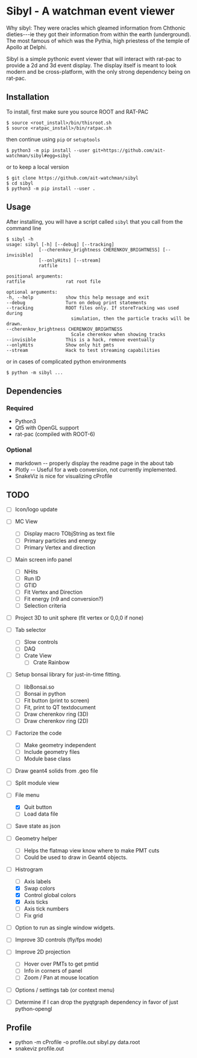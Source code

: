Sibyl - A watchman event viewer
===============================
Why sibyl: They were oracles which gleamed information from Chthonic
dieties---ie they got their information from within the earth (underground).
The most famous of which was the Pythia, high priestess of the temple of Apollo
at Delphi.

Sibyl is a simple pythonic event viewer that will interact with rat-pac to
provide a 2d and 3d event display. The display itself is meant to look modern
and be cross-platform, with the only strong dependency being on rat-pac.

Installation
------------
To install, first make sure you source ROOT and RAT-PAC

    $ source <root_install>/bin/thisroot.sh
    $ source <ratpac_install>/bin/ratpac.sh

then continue using `pip` or `setuptools`

    $ python3 -m pip install --user git+https://github.com/ait-watchman/sibyl#egg=sibyl

or to keep a local version

    $ git clone https://github.com/ait-watchman/sibyl
    $ cd sibyl
    $ python3 -m pip install --user .

Usage
-----

After installing, you will have a script called `sibyl` that you call from the command line

    $ sibyl -h
    usage: sibyl [-h] [--debug] [--tracking]
                [--cherenkov_brightness CHERENKOV_BRIGHTNESS] [--invisible]
                [--onlyHits] [--stream]
                ratfile

    positional arguments:
    ratfile               rat root file

    optional arguments:
    -h, --help            show this help message and exit
    --debug               Turn on debug print statements
    --tracking            ROOT files only. If storeTracking was used during
                            simulation, then the particle tracks will be drawn.
    --cherenkov_brightness CHERENKOV_BRIGHTNESS
                            Scale cherenkov when showing tracks
    --invisible           This is a hack, remove eventually
    --onlyHits            Show only hit pmts
    --stream              Hack to test streaming capabilities

or in cases of complicated python environments

    $ python -m sibyl ...
    


Dependencies
------------
### Required
- Python3
- Qt5 with OpenGL support
- rat-pac (compiled with ROOT-6)
### Optional
- markdown -- properly display the readme page in the about tab
- Plotly -- Useful for a web conversion, not currently implemented.
- SnakeViz is nice for visualizing cProfile

TODO
----
- [ ] Icon/logo update
- [ ] MC View
  - [ ] Display macro TObjString as text file
  - [ ] Primary particles and energy
  - [ ] Primary Vertex and direction
- [ ] Main screen info panel
  - [ ] NHits
  - [ ] Run ID
  - [ ] GTID
  - [ ] Fit Vertex and Direction
  - [ ] Fit energy (n9 and conversion?)
  - [ ] Selection criteria
- [ ] Project 3D to unit sphere (fit vertex or 0,0,0 if none)
- [ ] Tab selector
  - [ ] Slow controls
  - [ ] DAQ
  - [ ] Crate View
    - [ ] Crate Rainbow
- [ ] Setup bonsai library for just-in-time fitting.
  - [ ] libBonsai.so
  - [ ] Bonsai in python
  - [ ] Fit button (print to screen)
  - [ ] Fit, print to QT textdocument
  - [ ] Draw cherenkov ring (3D)
  - [ ] Draw cherenkov ring (2D)
- [ ] Factorize the code
  - [ ] Make geometry independent
  - [ ] Include geometry files
  - [ ] Module base class
- [ ] Draw geant4 solids from .geo file
- [ ] Split module view
- [ ] File menu
  - [x] Quit button
  - [ ] Load data file
- [ ] Save state as json
- [ ] Geometry helper
  - [ ] Helps the flatmap view know where to make PMT cuts
  - [ ] Could be used to draw in Geant4 objects.
- [ ] Histrogram
  - [ ] Axis labels
  - [x] Swap colors
  - [x] Control global colors
  - [x] Axis ticks
  - [ ] Axis tick numbers
  - [ ] Fix grid
- [ ] Option to run as single window widgets.
- [ ] Improve 3D controls (fly/fps mode)
- [ ] Improve 2D projection
  - [ ] Hover over PMTs to get pmtid
  - [ ] Info in corners of panel
  - [ ] Zoom / Pan at mouse location
- [ ] Options / settings tab (or context menu)

- [ ] Determine if I can drop the pyqtgraph dependency in favor of
just python-opengl


Profile
-------
- python -m cProfile -o profile.out sibyl.py data.root
- snakeviz profile.out
